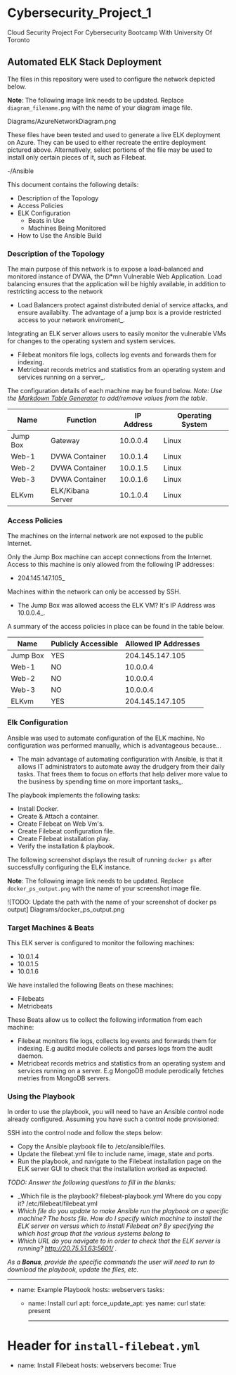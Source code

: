 # Cybersecurity_Project_1
Cloud Security Project For Cybersecurity Bootcamp With University Of Toronto
## Automated ELK Stack Deployment

The files in this repository were used to configure the network depicted below.

**Note**: The following image link needs to be updated. Replace `diagram_filename.png` with the name of your diagram image file.  

Diagrams/AzureNetworkDiagram.png

These files have been tested and used to generate a live ELK deployment on Azure. They can be used to either recreate the entire deployment pictured above. Alternatively, select portions of the file may be used to install only certain pieces of it, such as Filebeat.

  -/Ansible

This document contains the following details:
- Description of the Topology
- Access Policies
- ELK Configuration
  - Beats in Use
  - Machines Being Monitored
- How to Use the Ansible Build


### Description of the Topology

The main purpose of this network is to expose a load-balanced and monitored instance of DVWA, the D*mn Vulnerable Web Application.
Load balancing ensures that the application will be highly available, in addition to restricting access to the network
- Load Balancers protect against distributed denial of service attacks, and ensure availabilty. The advantage of a jump box is a provide restricted access to your network enviroment_.

Integrating an ELK server allows users to easily monitor the vulnerable VMs for changes to the operating system and system services.
- Filebeat monitors file logs, collects log events and forwards them for indexing.
- Metricbeat records metrics and statistics from an operating system and services running on a server_.

The configuration details of each machine may be found below.
_Note: Use the [Markdown Table Generator](http://www.tablesgenerator.com/markdown_tables) to add/remove values from the table_.

| Name     | Function          | IP Address | Operating System |
|----------|-------------------|------------|------------------|
| Jump Box | Gateway           | 10.0.0.4   | Linux            |
| Web-1    | DVWA Container    | 10.0.1.4   | Linux            |
| Web-2    | DVWA Container    | 10.0.1.5   | Linux            |
| Web-3    | DVWA Container    | 10.0.1.6   | Linux            |
| ELKvm    | ELK/Kibana Server | 10.1.0.4   | Linux            |

### Access Policies

The machines on the internal network are not exposed to the public Internet. 

Only the Jump Box machine can accept connections from the Internet. Access to this machine is only allowed from the following IP addresses:
- 204.145.147.105_

Machines within the network can only be accessed by SSH.
- The Jump Box was allowed access the ELK VM? It's IP Address was 10.0.0.4_.

A summary of the access policies in place can be found in the table below.

| Name     | Publicly Accessible | Allowed IP Addresses |
|----------|---------------------|----------------------|
| Jump Box | YES                 | 204.145.147.105      |
| Web-1    | NO                  | 10.0.0.4             |
| Web-2    | NO                  | 10.0.0.4             |
| Web-3    | NO                  | 10.0.0.4             |
| ELKvm    | YES                 | 204.145.147.105      |

### Elk Configuration

Ansible was used to automate configuration of the ELK machine. No configuration was performed manually, which is advantageous because...
- The main advantage of automating configuration with Ansible, is that it allows IT administrators to automate away the drudgery from their daily tasks. That frees them to focus on efforts that help deliver more value to the business by spending time on more important tasks_.

The playbook implements the following tasks:
- Install Docker.
- Create & Attach a container.
- Create Filebeat on Web Vm's.
- Create Filebeat configuration file.
- Create Filebeat installation play.
- Verify the installation & playbook.

The following screenshot displays the result of running `docker ps` after successfully configuring the ELK instance.

**Note**: The following image link needs to be updated. Replace `docker_ps_output.png` with the name of your screenshot image file.  


![TODO: Update the path with the name of your screenshot of docker ps output] Diagrams/docker_ps_output.png

### Target Machines & Beats
This ELK server is configured to monitor the following machines:
- 10.0.1.4
- 10.0.1.5
- 10.0.1.6

We have installed the following Beats on these machines:
- Filebeats
- Metricbeats

These Beats allow us to collect the following information from each machine:
- Filebeat monitors file logs, collects log events and forwards them for indexing. E.g auditd module collects and parses logs from the audit daemon.
- Metricbeat records metrics and statistics from an operating system and services running on a server. E.g MongoDB module perodically fetches metries from MongoDB servers.

### Using the Playbook
In order to use the playbook, you will need to have an Ansible control node already configured. Assuming you have such a control node provisioned: 

SSH into the control node and follow the steps below:
- Copy the Ansible playbook file to /etc/ansible/files.
- Update the filebeat.yml file to include name, image, state and ports.
- Run the playbook, and navigate to the Filebeat installation page on the ELK server GUI to check that the installation worked as expected.

_TODO: Answer the following questions to fill in the blanks:_
- _Which file is the playbook? filebeat-playbook.yml Where do you copy it? /etc/filebeat/filebeat.yml
- _Which file do you update to make Ansible run the playbook on a specific machine? The hosts file. How do I specify which machine to install the ELK server on versus which to install Filebeat on? By specifying the which host group that the various systems belong to_
- _Which URL do you navigate to in order to check that the ELK server is running? http://20.75.51.63:5601/ ._

_As a **Bonus**, provide the specific commands the user will need to run to download the playbook, update the files, etc._

---
- name: Example Playbook
  hosts: webservers
  tasks:
    - name: Install curl
      apt:
        force_update_apt: yes
        name: curl
        state: present

        ---
# Header for `install-filebeat.yml`
- name: Install Filebeat
  hosts: webservers
  become: True




